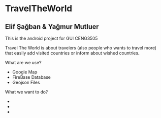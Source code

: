 # TravelTheWorld

## Elif Şağban & Yağmur Mutluer

This is the android project for GUI CENG3505 

Travel The World is about travelers (also people who wants to travel more) that easily add visited countries or inform about wished countries.

What are we use?

- Google Map
- FireBase Database
- Geojson Files

What we want to do?
 
- 
- 
-
